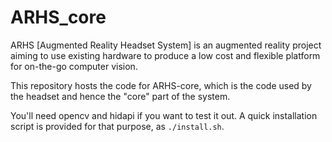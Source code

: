 # ARHS_core

ARHS [Augmented Reality Headset System] is an augmented reality project aiming to use existing hardware to produce a low cost and flexible platform for on-the-go computer vision.

This repository hosts the code for ARHS-core, which is the code used by the headset and hence the "core" part of the system.

You'll need opencv and hidapi if you want to test it out. A quick installation script is provided for that purpose, as `./install.sh`.
